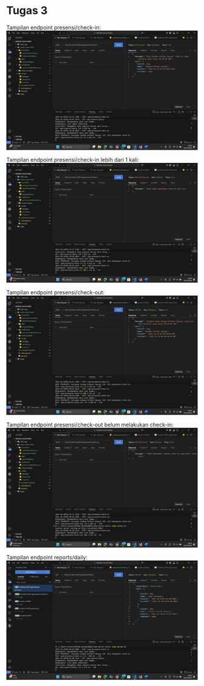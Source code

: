 # Tugas 3

Tampilan endpoint presensi/check-in:
![Tampilan endpoint create](ss/check-in.png)

Tampilan endpoint presensi/check-in lebih dari 1 kali:
![Tampilan endpoint create](ss/check-inKedua.png)

Tampilan endpoint presensi/check-out:
![Tampilan endpoint create](ss/check-out.png)

Tampilan endpoint presensi/check-out belum melakukan check-in:
![Tampilan endpoint create](ss/check-outBelumCheck-in.png)

Tampilan endpoint reports/daily:
![Tampilan endpoint create](ss/reportsDaily.png)